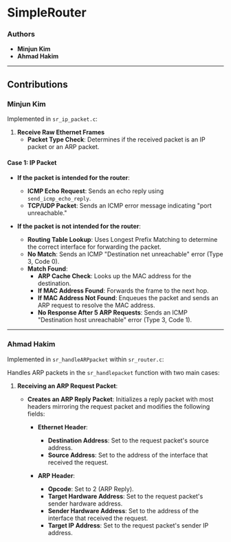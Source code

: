 # SimpleRouter

### Authors
- **Minjun Kim**
- **Ahmad Hakim**

---

## Contributions

### Minjun Kim
Implemented in `sr_ip_packet.c`:

1. **Receive Raw Ethernet Frames**
   - **Packet Type Check**: Determines if the received packet is an IP packet or an ARP packet.

#### Case 1: IP Packet
   - **If the packet is intended for the router**:
     - **ICMP Echo Request**: Sends an echo reply using `send_icmp_echo_reply`.
     - **TCP/UDP Packet**: Sends an ICMP error message indicating "port unreachable."

   - **If the packet is not intended for the router**:
     - **Routing Table Lookup**: Uses Longest Prefix Matching to determine the correct interface for forwarding the packet.
     - **No Match**: Sends an ICMP "Destination net unreachable" error (Type 3, Code 0).
     - **Match Found**:
       - **ARP Cache Check**: Looks up the MAC address for the destination.
       - **If MAC Address Found**: Forwards the frame to the next hop.
       - **If MAC Address Not Found**: Enqueues the packet and sends an ARP request to resolve the MAC address.
       - **No Response After 5 ARP Requests**: Sends an ICMP "Destination host unreachable" error (Type 3, Code 1).

---

### Ahmad Hakim
Implemented in `sr_handleARPpacket` within `sr_router.c`:

Handles ARP packets in the `sr_handlepacket` function with two main cases:

1. **Receiving an ARP Request Packet**:
   - **Creates an ARP Reply Packet**: Initializes a reply packet with most headers mirroring the request packet and modifies the following fields:

     - **Ethernet Header**:
       - **Destination Address**: Set to the request packet's source address.
       - **Source Address**: Set to the address of the interface that received the request.
     
     - **ARP Header**:
       - **Opcode**: Set to 2 (ARP Reply).
       - **Target Hardware Address**: Set to the request packet's sender hardware address.
       - **Sender Hardware Address**: Set to the address of the interface that received the request.
       - **Target IP Address**: Set to the request packet's sender IP address.
